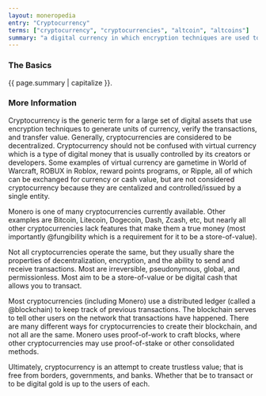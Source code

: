 ```yaml
---
layout: moneropedia
entry: "Cryptocurrency"
terms: ["cryptocurrency", "cryptocurrencies", "altcoin", "altcoins"]
summary: "a digital currency in which encryption techniques are used to regulate the generation of units of currency and verify the transfer of funds, usually operating independently of a central bank"
---
```


### The Basics

{{ page.summary | capitalize }}.

### More Information

Cryptocurrency is the generic term for a large set of digital assets that use encryption techniques to generate units of currency, verify the transactions, and transfer value. Generally, cryptocurrencies are considered to be decentralized. Cryptocurrency should not be confused with virtual currency which is a type of digital money that is usually controlled by its creators or developers. Some examples of virtual currency are gametime in World of Warcraft, ROBUX in Roblox, reward points programs, or Ripple, all of which can be exchanged for currency or cash value, but are not considered cryptocurrency because they are centalized and controlled/issued by a single entity.  

Monero is one of many cryptocurrencies currently available. Other examples are Bitcoin, Litecoin, Dogecoin, Dash, Zcash, etc, but nearly all other cryptocurrencies lack features that make them a true money (most importantly @fungibility which is a requirement for it to be a store-of-value).

Not all cryptocurrencies operate the same, but they usually share the properties of decentralization, encryption, and the ability to send and receive transactions. Most are irreversible, pseudonymous, global, and permissionless. Most aim to be a store-of-value or be digital cash that allows you to transact.

Most cryptocurrencies (including Monero) use a distributed ledger (called a @blockchain) to keep track of previous transactions. The blockchain serves to tell other users on the network that transactions have happened. There are many different ways for cryptocurrencies to create their blockchain, and not all are the same. Monero uses proof-of-work to craft blocks, where other cryptocurrencies may use proof-of-stake or other consolidated methods.

Ultimately, cryptocurrency is an attempt to create trustless value; that is free from borders, governments, and banks. Whether that be to transact or to be digital gold is up to the users of each.
